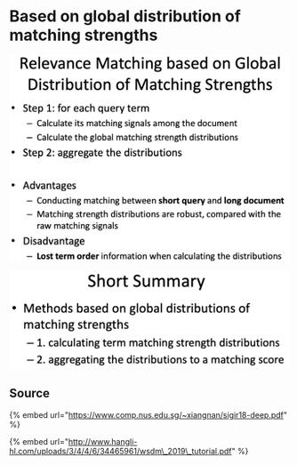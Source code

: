 # Based on global distribution of matching strengths

![](../../../../../../../../.gitbook/assets/lark20190528161949.png)

![](../../../../../../../../.gitbook/assets/lark20190528162239.png)

## Source

{% embed url="https://www.comp.nus.edu.sg/~xiangnan/sigir18-deep.pdf" %}

{% embed url="http://www.hangli-hl.com/uploads/3/4/4/6/34465961/wsdm\_2019\_tutorial.pdf" %}

